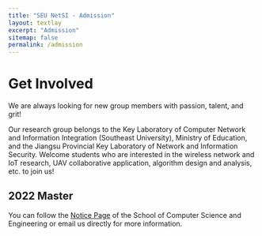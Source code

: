 ```yaml
---
title: "SEU NetSI - Admission"
layout: textlay
excerpt: "Admission"
sitemap: false
permalink: /admission
---
```


# Get Involved

We are always looking for new group members with passion, talent, and grit!

Our research group belongs to the Key Laboratory of Computer Network and Information Integration (Southeast University), Ministry of Education, and the Jiangsu Provincial Key Laboratory of Network and Information Security. Welcome students who are interested in the wireless network and IoT research, UAV collaborative application, algorithm design and analysis, etc. to join us!

## 2022 Master
You can follow the [Notice Page](https://cse.seu.edu.cn/22646/list.htm) of the School of Computer Science and Engineering or email us directly for more information.
